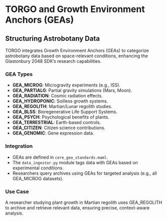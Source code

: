 # TORGO and Growth Environment Anchors (GEAs)
## Structuring Astrobotany Data

TORGO integrates Growth Environment Anchors (GEAs) to categorize astrobotany data based on space-relevant conditions, enhancing the Glastonbury 2048 SDK’s research capabilities.

### GEA Types
- **GEA_MICROG**: Microgravity experiments (e.g., ISS).
- **GEA_PARTIALG**: Partial gravity simulations (Mars, Moon).
- **GEA_RADIATION**: Cosmic radiation effects.
- **GEA_HYDROPONIC**: Soilless growth systems.
- **GEA_REGOLITH**: Martian/Lunar regolith studies.
- **GEA_BLSS**: Bioregenerative Life Support Systems.
- **GEA_PSYCH**: Psychological benefits of plants.
- **GEA_TERRESTRIAL**: Earth-based controls.
- **GEA_CITIZEN**: Citizen science contributions.
- **GEA_GENOMIC**: Gene expression data.

### Integration
- GEAs are defined in `core_gea_standards.maml`.
- The `data_ingestor.py` module tags data with GEAs based on experimental conditions.
- Researchers query archives using GEAs for targeted analysis (e.g., all GEA_MICROG datasets).

### Use Case
A researcher studying plant growth in Martian regolith uses GEA_REGOLITH to archive and retrieve relevant data, ensuring precise, context-aware analysis.